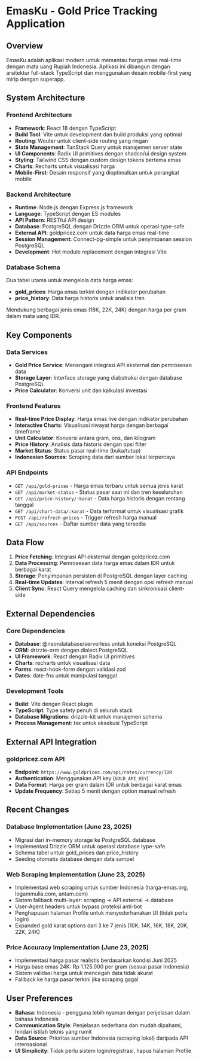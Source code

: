 # EmasKu - Gold Price Tracking Application

## Overview

EmasKu adalah aplikasi modern untuk memantau harga emas real-time dengan mata uang Rupiah Indonesia. Aplikasi ini dibangun dengan arsitektur full-stack TypeScript dan menggunakan desain mobile-first yang mirip dengan superapp.

## System Architecture

### Frontend Architecture
- **Framework**: React 18 dengan TypeScript
- **Build Tool**: Vite untuk development dan build produksi yang optimal
- **Routing**: Wouter untuk client-side routing yang ringan
- **State Management**: TanStack Query untuk manajemen server state
- **UI Components**: Radix UI primitives dengan shadcn/ui design system
- **Styling**: Tailwind CSS dengan custom design tokens bertema emas
- **Charts**: Recharts untuk visualisasi harga
- **Mobile-First**: Desain responsif yang dioptimalkan untuk perangkat mobile

### Backend Architecture
- **Runtime**: Node.js dengan Express.js framework
- **Language**: TypeScript dengan ES modules
- **API Pattern**: RESTful API design
- **Database**: PostgreSQL dengan Drizzle ORM untuk operasi type-safe
- **External API**: goldpricez.com untuk data harga emas real-time
- **Session Management**: Connect-pg-simple untuk penyimpanan session PostgreSQL
- **Development**: Hot module replacement dengan integrasi Vite

### Database Schema
Dua tabel utama untuk mengelola data harga emas:
- **gold_prices**: Harga emas terkini dengan indikator perubahan
- **price_history**: Data harga historis untuk analisis tren

Mendukung berbagai jenis emas (18K, 22K, 24K) dengan harga per gram dalam mata uang IDR.

## Key Components

### Data Services
- **Gold Price Service**: Menangani integrasi API eksternal dan pemrosesan data
- **Storage Layer**: Interface storage yang diabstraksi dengan database PostgreSQL
- **Price Calculator**: Konversi unit dan kalkulasi investasi

### Frontend Features
- **Real-time Price Display**: Harga emas live dengan indikator perubahan
- **Interactive Charts**: Visualisasi riwayat harga dengan berbagai timeframe  
- **Unit Calculator**: Konversi antara gram, ons, dan kilogram
- **Price History**: Analisis data historis dengan opsi filter
- **Market Status**: Status pasar real-time (buka/tutup)
- **Indonesian Sources**: Scraping data dari sumber lokal terpercaya

### API Endpoints
- `GET /api/gold-prices` - Harga emas terbaru untuk semua jenis karat
- `GET /api/market-status` - Status pasar saat ini dan tren keseluruhan
- `GET /api/price-history/:karat` - Data harga historis dengan rentang tanggal
- `GET /api/chart-data/:karat` - Data terformat untuk visualisasi grafik
- `POST /api/refresh-prices` - Trigger refresh harga manual
- `GET /api/sources` - Daftar sumber data yang tersedia

## Data Flow

1. **Price Fetching**: Integrasi API eksternal dengan goldpricez.com
2. **Data Processing**: Pemrosesan data harga emas dalam IDR untuk berbagai karat
3. **Storage**: Penyimpanan persisten di PostgreSQL dengan layer caching
4. **Real-time Updates**: Interval refresh 5 menit dengan opsi refresh manual
5. **Client Sync**: React Query mengelola caching dan sinkronisasi client-side

## External Dependencies

### Core Dependencies
- **Database**: @neondatabase/serverless untuk koneksi PostgreSQL
- **ORM**: drizzle-orm dengan dialect PostgreSQL
- **UI Framework**: React dengan Radix UI primitives
- **Charts**: recharts untuk visualisasi data
- **Forms**: react-hook-form dengan validasi zod
- **Dates**: date-fns untuk manipulasi tanggal

### Development Tools
- **Build**: Vite dengan React plugin
- **TypeScript**: Type safety penuh di seluruh stack
- **Database Migrations**: drizzle-kit untuk manajemen schema
- **Process Management**: tsx untuk eksekusi TypeScript

## External API Integration

### goldpricez.com API
- **Endpoint**: `https://www.goldpricez.com/api/rates/currency/IDR`
- **Authentication**: Menggunakan API key (`GOLD_API_KEY`)
- **Data Format**: Harga per gram dalam IDR untuk berbagai karat emas
- **Update Frequency**: Setiap 5 menit dengan option manual refresh

## Recent Changes

### Database Implementation (June 23, 2025)
- Migrasi dari in-memory storage ke PostgreSQL database
- Implementasi Drizzle ORM untuk operasi database type-safe
- Schema tabel untuk gold_prices dan price_history
- Seeding otomatis database dengan data sampel

### Web Scraping Implementation (June 23, 2025)
- Implementasi web scraping untuk sumber Indonesia (harga-emas.org, logammulia.com, antam.com)
- Sistem fallback multi-layer: scraping → API external → database
- User-Agent headers untuk bypass proteksi anti-bot
- Penghapusan halaman Profile untuk menyederhanakan UI (tidak perlu login)
- Expanded gold karat options dari 3 ke 7 jenis (10K, 14K, 16K, 18K, 20K, 22K, 24K)

### Price Accuracy Implementation (June 23, 2025)
- Implementasi harga pasar realistis berdasarkan kondisi Juni 2025
- Harga base emas 24K: Rp 1.125.000 per gram (sesuai pasar Indonesia)
- Sistem validasi harga untuk mencegah data tidak akurat
- Fallback ke harga pasar terkini jika scraping gagal

## User Preferences

- **Bahasa**: Indonesia - pengguna lebih nyaman dengan penjelasan dalam bahasa Indonesia
- **Communication Style**: Penjelasan sederhana dan mudah dipahami, hindari istilah teknis yang rumit  
- **Data Source**: Prioritas sumber Indonesia (scraping lokal) daripada API internasional
- **UI Simplicity**: Tidak perlu sistem login/registrasi, hapus halaman Profile